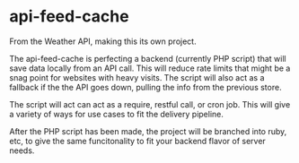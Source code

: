 # api-feed-cache

From the Weather API, making this its own project.

The api-feed-cache is perfecting a backend (currently PHP script) that will save data locally from an API call. This will reduce rate limits that might be a snag point for websites with heavy visits. The script will also act as a fallback if the the API goes down, pulling the info from the previous store.

The script will act can act as a require, restful call, or cron job. This will give a variety of ways for use cases to fit the delivery pipeline. 

After the PHP script has been made, the project will be branched into ruby, etc, to give the same funcitonality to fit your backend flavor of server needs.
